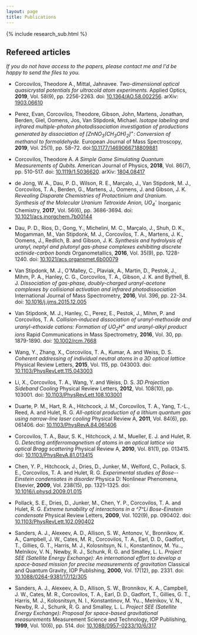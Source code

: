 ```yaml
---
layout: page
title: Publications
---
```

{% include research_sub.html %}
## Refereed articles
*If you do not have access to the papers, please contact me and I'd be happy to send the files to you.*
<!-- TODO: add links and docs -->
* Corcovilos, Theodore A., Mittal, Jahnavee.  *Two-dimensional optical quasicrystal potentials for ultracold atom experiments.* Applied Optics, **2019**, Vol. 58(9), pp. 2256-2263. doi: [10.1364/AO.58.002256](https://dx.doi.org/10.1364/AO.58.002256). arXiv: [1903.06610](https://arxiv.org/abs/1903.06610)

* Perez, Evan, Corcovilos, Theodore, Gibson, John, Martens, Jonathan, Berden, Giel, Oomens, Jos, Van Stipdonk, Michael. *Isotope labeling and infrared multiple-photon photodissociation investigation of productions generated by dissociation of [ZnNO<sub>3</sub>(CH<sub>3</sub>OH)<sub>2</sub>]<sup>+</sup>: Conversion of methanol to formaldehyde.* European Journal of Mass Spectroscopy, **2019**, Vol. 25(1), pp. 58–72. doi:[10.1177/1469066718809881](https://dx.doi.org/10.1177/1469066718809881)

* Corcovilos, Theodore A. *A Simple Game Simulating Quantum Measurements of Qubits.* American Journal of Physics, **2018**, Vol. 86(7), pp. 510-517. doi: [10.1119/1.5036620](https://doi.org/10.1119/1.5036620). arXiv: [1804.08417](https://arxiv.org/abs/1804.08417)

* de Jong, W. A., Dau, P. D., Wilson, R. E., Marçalo, J., Van
  Stipdonk, M. J., Corcovilos, T. A., Berden, G., Martens, J.,
  Oomens, J. and Gibson, J. K.  *Revealing Disparate Chemistries of Protactinium and Uranium.
  Synthesis of the Molecular Uranium Tetroxide Anion, UO<sub>4</sub><sup>-</sup>*
  Inorganic Chemistry, **2017**, Vol. 56(6), pp. 3686-3694.
  doi: [10.1021/acs.inorgchem.7b00144](https://doi.org/10.1021/acs.inorgchem.7b00144)

* Dau, P. D., Rios, D., Gong, Y., Michelini, M. C., Marçalo, J.,
  Shuh, D. K., Mogamman, M., Van Stipdonk, M. J., Corcovilos, T. A.,
  Martens, J. K., Oomens, J., Redlich, B. and Gibson, J. K.
  *Synthesis and hydrolysis of uranyl, neptyl and plutonyl gas-phase
  complexes exhibiting discrete actinide-carbon bonds*
  Organometallics, **2016**, Vol. 35(9), pp. 1228-1240.
  doi: [10.1021/acs.organomet.6b00079](https://doi.org/10.1021/acs.organomet.6b00079)

* Van Stipdonk, M. J., O'Malley, C., Plaviak, A., Martin, D., Pestok,
  J., Mihm, P. A., Hanley, C. G., Corcovilos, T. A., Gibson, J. K. and
  Bythell, B. J.
  *Dissociation of gas-phase, doubly-charged uranyl-acetone complexes
  by collisional activation and infrared photodissociation*
  International Journal of Mass Spectrometry, **2016**, Vol. 396, pp.
  22-34.
  doi: [10.1016/j.ijms.2015.12.005](https://doi.org/10.1016/j.ijms.2015.12.005)

* Van Stipdonk, M. J., Hanley, C., Perez, E., Pestok, J., Mihm, P. and
  Corcovilos, T. A.
  *Collision-induced dissociation of uranyl-methoxide and
  uranyl-ethoxide cations: Formation of UO<sub>2</sub>H<sup>+</sup> and uranyl-alkyl
  product ions*
  Rapid Communications in Mass Spectrometry, **2016**, Vol. 30, pp.
  1879-1890.
  doi: [10.1002/rcm.7668](https://doi.org/10.1002/rcm.7668)

* Wang, Y., Zhang, X., Corcovilos, T. A., Kumar, A. and Weiss, D. S.
  *Coherent addressing of individual neutral atoms in a 3D optical
  lattice*
  Physical Review Letters, **2015**, Vol. 115, pp. 043003.
  doi: [10.1103/PhysRevLett.115.043003](https://doi.org/10.1103/PhysRevLett.115.043003)

* Li, X., Corcovilos, T. A., Wang, Y. and Weiss, D. S.
  *3D Projection Sideband Cooling*
  Physical Review Letters, **2012**, Vol. 108(10), pp. 103001.
  doi: [10.1103/PhysRevLett.108.103001](https://doi.org/10.1103/PhysRevLett.108.103001)

* Duarte, P. M., Hart, R. A., Hitchcock, J. M., Corcovilos, T. A.,
  Yang, T.-L., Reed, A. and Hulet, R. G.
  *All-optical production of a lithium quantum gas using narrow-line
  laser cooling*
  Physical Review A, **2011**, Vol. 84(6), pp. 061406.
  doi: [10.1103/PhysRevA.84.061406](https://doi.org/10.1103/PhysRevA.84.061406)

* Corcovilos, T. A., Baur, S. K., Hitchcock, J. M., Mueller, E. J. and
  Hulet, R. G.
  *Detecting antiferromagnetism of atoms in an optical lattice via
  optical Bragg scattering*
  Physical Review A, **2010**, Vol. 81(1), pp. 013415.
  doi: [10.1103/PhysRevA.81.013415](https://doi.org/10.1103/PhysRevA.81.013415)

* Chen, Y. P., Hitchcock, J., Dries, D., Junker, M., Welford, C.,
  Pollack, S. E., Corcovilos, T. A. and Hulet, R. G.
  *Experimental studies of Bose--Einstein condensates in disorder*
  Physica D: Nonlinear Phenomena, Elsevier, **2009**, Vol. 238(15),
  pp. 1321-1325.
  doi: [10.1016/j.physd.2009.01.015](https://doi.org/10.1016/j.physd.2009.01.015)

* Pollack, S. E., Dries, D., Junker, M., Chen, Y. P., Corcovilos, T.
  A. and Hulet, R. G.
  *Extreme tunability of interactions in a ^7^Li Bose-Einstein
  condensate*
  Physical Review Letters, **2009**, Vol. 102(9), pp. 090402.
  doi: [10.1103/PhysRevLett.102.090402](https://doi.org/10.1103/PhysRevLett.102.090402)

* Sanders, A. J., Alexeev, A. D., Allison, S. W., Antonov, V.,
  Bronnikov, K. A., Campbell, J. W., Cates, M. R., Corcovilos, T. A.,
  Earl, D. D., Gadfort, T., Gillies, G. T., Harris, M. J.,
  Kolosnitsyn, N. I., Konstantinov, M. Yu.., Melnikov, V. N.,
  Newby, R. J., Schunk, R. G. and Smalley, L. L.
  *Project SEE (Satellite Energy Exchange): An international effort to
  develop a space-based mission for precise measurements of
  gravitation*
  Classical and Quantum Gravity, IOP Publishing, **2000**, Vol.
  17(12), pp. 2331.
  doi: [10.1088/0264-9381/17/12/305](https://doi.org/10.1088/0264-9381/17/12/305)

* Sanders, A. J., Alexeev, A. D., Allison, S. W., Bronnikov, K. A.,
  Campbell, J. W., Cates, M. R., Corcovilos, T. A., Earl, D. D.,
  Gadfort, T., Gillies, G. T., Harris, M. J., Kolosnitsyn, N. I.,
  Konstantinov, M. Yu.., Melnikov, V. N., Newby, R. J., Schunk, R. G.
  and Smalley, L. L.
  *Project SEE (Satellite Energy Exchange): Proposal for space-based
  gravitational measurements*
  Measurement Science and Technology, IOP Publishing, **1999**, Vol.
  10(6), pp. 514.
  doi: [10.1088/0957-0233/10/6/317](https://doi.org/10.1088/0957-0233/10/6/317)
